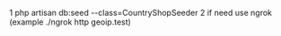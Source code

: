 1  php artisan db:seed --class=CountryShopSeeder
2 if need use ngrok (example  ./ngrok http geoip.test)
